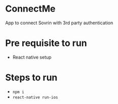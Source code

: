 # ConnectMe
App to connect Sovrin with 3rd party authentication


# Pre requisite to run

- React native setup

# Steps to run

- `npm i`
- `react-native run-ios`
